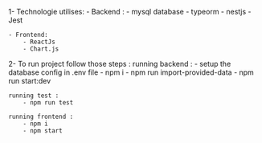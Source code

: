 1- Technologie utilises:
    - Backend : 
        - mysql database
        - typeorm
        - nestjs
        - Jest

    - Frontend:
        - ReactJs
        - Chart.js

2- To run project follow those steps : 
    running backend : 
        - setup the database config in .env file
        - npm i
        - npm run import-provided-data
        - npm run start:dev

    running test :
        - npm run test

    running frontend :
        - npm i
        - npm start